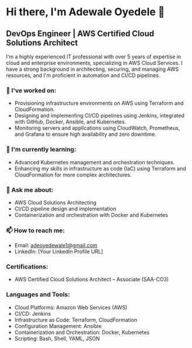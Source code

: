 # Hi there, I'm Adewale Oyedele 👋

## DevOps Engineer | AWS Certified Cloud Solutions Architect

I'm a highly experienced IT professional with over 5 years of expertise in cloud and enterprise environments, specializing in AWS Cloud Services. I have a strong background in architecting, securing, and managing AWS resources, and I'm proficient in automation and CI/CD pipelines.

### 🔭 I've worked on:
- Provisioning infrastructure environments on AWS using Terraform and CloudFormation.
- Designing and implementing CI/CD pipelines using Jenkins, integrated with GitHub, Docker, Ansible, and Kubernetes.
- Monitoring servers and applications using CloudWatch, Prometheus, and Grafana to ensure high availability and zero downtime.

### 🌱 I'm currently learning:
- Advanced Kubernetes management and orchestration techniques.
- Enhancing my skills in infrastructure as code (IaC) using Terraform and CloudFormation for more complex architectures.

### 💬 Ask me about:
- AWS Cloud Solutions Architecting
- CI/CD pipeline design and implementation
- Containerization and orchestration with Docker and Kubernetes

### 📫 How to reach me:
- Email: adeoyedewale1@gmail.com
- LinkedIn: [Your LinkedIn Profile URL]

### Certifications:
- AWS Certified Cloud Solutions Architect – Associate (SAA-CO3)

### Languages and Tools:
- Cloud Platforms: Amazon Web Services (AWS)
- CI/CD: Jenkins
- Infrastructure as Code: Terraform, CloudFormation
- Configuration Management: Ansible
- Containerization and Orchestration: Docker, Kubernetes
- Scripting: Bash, Shell, YAML, JSON

